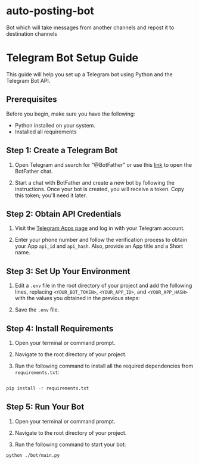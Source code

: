 # auto-posting-bot
Bot which will take messages from another channels and repost it to destination channels

# Telegram Bot Setup Guide

This guide will help you set up a Telegram bot using Python and the Telegram Bot API.

## Prerequisites

Before you begin, make sure you have the following:

- Python installed on your system.
- Installed all requirements 

## Step 1: Create a Telegram Bot

1. Open Telegram and search for "@BotFather" or use this [link](https://t.me/BotFather) to open the BotFather chat.

2. Start a chat with BotFather and create a new bot by following the instructions. Once your bot is created, you will receive a token. Copy this token; you'll need it later.

## Step 2: Obtain API Credentials

1. Visit the [Telegram Apps page](https://my.telegram.org/auth?to=apps) and log in with your Telegram account.

2. Enter your phone number and follow the verification process to obtain your App `api_id` and `api_hash`. Also, provide an App title and a Short name.

## Step 3: Set Up Your Environment

1. Edit a `.env` file in the root directory of your project and add the following lines, replacing `<YOUR_BOT_TOKEN>`, `<YOUR_APP_ID>`, and `<YOUR_APP_HASH>` with the values you obtained in the previous steps:

2. Save the `.env` file.

## Step 4: Install Requirements

1. Open your terminal or command prompt.

2. Navigate to the root directory of your project.

3. Run the following command to install all the required dependencies from `requirements.txt`:

```bash

pip install -r requirements.txt
```
## Step 5: Run Your Bot

1. Open your terminal or command prompt.

2. Navigate to the root directory of your project.

3. Run the following command to start your bot:

```bash
python ./bot/main.py

